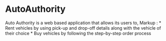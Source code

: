 # AutoAuthority

Auto Authority is a web based application that allows its users to,
 Markup : * Rent vehicles by using pick-up and drop-off details along with the vehicle of their choice
          * Buy vehicles by following the step-by-step order process
